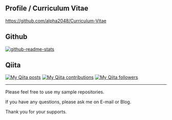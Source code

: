 ## Profile / Curriculum Vitae

https://github.com/alpha2048/Curriculum-Vitae

## Github

<!-- [![github-readme-stats](https://github-readme-stats.vercel.app/api?username=alpha2048)](https://github.com/anuraghazra/github-readme-stats) -->

[![github-readme-stats](https://github-readme-stats.vercel.app/api/top-langs/?username=alpha2048)](https://github.com/anuraghazra/github-readme-stats)

## Qiita

[![My Qiita posts](https://qiita-badge.apiapi.app/s/alpha2048/posts.svg)](http://qiita.com/alpha2048)
[![My Qiita contributions](https://qiita-badge.apiapi.app/s/alpha2048/contributions.svg)](http://qiita.com/alpha2048)
[![My Qiita followers](https://qiita-badge.apiapi.app/s/alpha2048/followers.svg)](http://qiita.com/alpha2048)


----------------------------

Please feel free to use my sample repositories.

If you have any questions, please ask me on E-mail or Blog.

Thank you for your supports.
